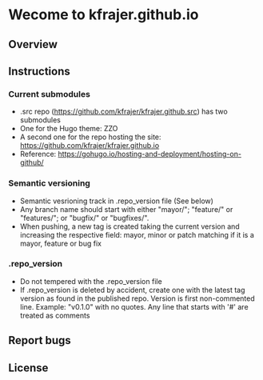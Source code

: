  # Wecome to kfrajer.github.io

## Overview

## Instructions

### Current submodules
* .src repo (https://github.com/kfrajer/kfrajer.github.src) has two submodules
* One for the Hugo theme: ZZO
* A second one for the repo hosting the site: https://github.com/kfrajer/kfrajer.github.io
* Reference: https://gohugo.io/hosting-and-deployment/hosting-on-github/

### Semantic versioning
* Semantic vesrioning track in .repo_version file (See below)
* Any branch name should start with either "mayor/"; "feature/" or "features/"; or "bugfix/" or "bugfixes/". 
* When pushing, a new tag is created taking the current version and increasing the respective field: mayor, minor or patch matching if it is a mayor, feature or bug fix

### .repo_version
* Do not tempered with the .repo_version file
* If .repo_version is deleted by accident, create one with the latest tag version as found in the published repo. Version is first non-commented line. Example: "v0.1.0" with no quotes. Any line that starts with '#' are treated as comments

## Report bugs

## License
